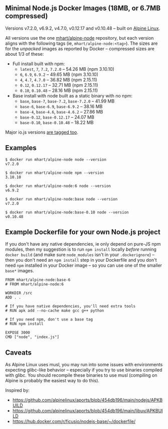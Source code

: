 Minimal Node.js Docker Images (18MB, or 6.7MB compressed)
---------------------------------------------------------

Versions v7.2.0, v6.9.2, v4.7.0, v0.12.17 and v0.10.48 –
built on [Alpine Linux](https://alpinelinux.org/).

All versions use the one [mhart/alpine-node](https://hub.docker.com/r/mhart/alpine-node/) repository,
but each version aligns with the following tags (ie, `mhart/alpine-node:<tag>`). The sizes are for the
*unpacked* images as reported by Docker – compressed sizes are about 1/3 of these:

- Full install built with npm:
  - `latest`, `7`, `7.2`, `7.2.0` – 54.26 MB (npm 3.10.10)
  - `6`, `6.9`, `6.9.2` – 49.65 MB (npm 3.10.10)
  - `4`, `4.7`, `4.7.0` – 36.82 MB (npm 2.15.11)
  - `0.12`, `0.12.17` – 32.71 MB (npm 2.15.11)
  - `0.10`, `0.10.48` – 28.16 MB (npm 2.15.11)
- Base install with node built as a static binary with no npm:
  - `base`, `base-7`, `base-7.2`, `base-7.2.0` – 41.99 MB
  - `base-6`, `base-6.9`, `base-6.9.2` – 38.16 MB
  - `base-4`, `base-4.6`, `base-4.6.2` – 27.86 MB
  - `base-0.12`, `base-0.12.17` – 24.07 MB
  - `base-0.10`, `base-0.10.48` – 18.22 MB

Major io.js versions [are tagged too](https://hub.docker.com/r/mhart/alpine-node/tags/).

Examples
--------

    $ docker run mhart/alpine-node node --version
    v7.2.0

    $ docker run mhart/alpine-node npm --version
    3.10.10

    $ docker run mhart/alpine-node:6 node --version
    v6.9.2

    $ docker run mhart/alpine-node:base node --version
    v7.2.0

    $ docker run mhart/alpine-node:base-0.10 node --version
    v0.10.48

Example Dockerfile for your own Node.js project
-----------------------------------------------

If you don't have any native dependencies, ie only depend on pure-JS npm
modules, then my suggestion is to run `npm install` locally *before* running
`docker build` (and make sure `node_modules` isn't in your `.dockerignore`) –
then you don't need an `npm install` step in your Dockerfile and you don't need
`npm` installed in your Docker image – so you can use one of the smaller
`base*` images.

    FROM mhart/alpine-node:base-6
    # FROM mhart/alpine-node:6

    WORKDIR /src
    ADD . .

    # If you have native dependencies, you'll need extra tools
    # RUN apk add --no-cache make gcc g++ python

    # If you need npm, don't use a base tag
    # RUN npm install

    EXPOSE 3000
    CMD ["node", "index.js"]

Caveats
-------

As Alpine Linux uses musl, you may run into some issues with environments
expecting glibc-like behavior – especially if you try to use binaries compiled
with glibc. You should recompile these binaries to use musl (compiling on
Alpine is probably the easiest way to do this).

Inspired by:

- https://github.com/alpinelinux/aports/blob/454db196/main/nodejs/APKBUILD
- https://github.com/alpinelinux/aports/blob/454db196/main/libuv/APKBUILD
- https://hub.docker.com/r/ficusio/nodejs-base/~/dockerfile/
